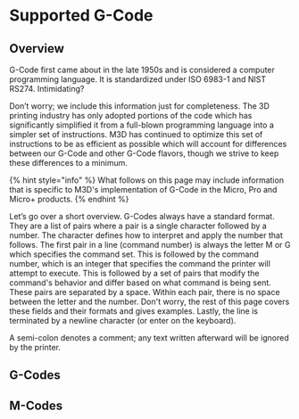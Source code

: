 # Supported G-Code

## Overview

G-Code first came about in the late 1950s and is considered a computer programming language.  It is standardized under ISO 6983-1 and NIST RS274.  Intimidating?

Don’t worry; we include this information just for completeness.  The 3D printing industry has only adopted portions of the code which has significantly simplified it from a full-blown programming language into a simpler set of instructions.  M3D has continued to optimize this set of instructions to be as efficient as possible which will account for differences between our G-Code and other G-Code flavors, though we strive to keep these differences to a minimum.

{% hint style="info" %}
What follows on this page may include information that is specific to M3D's implementation of G-Code in the Micro, Pro and Micro+ products.
{% endhint %}

Let’s go over a short overview.  G-Codes always have a standard format.  They are a list of pairs where a pair is a single character followed by a number.  The character defines how to interpret and apply the number that follows.  The first pair in a line \(command number\) is always the letter M or G which specifies the command set.  This is followed by the command number, which is an integer that specifies the command the printer will attempt to execute.  This is followed by a set of pairs that modify the command's behavior and differ based on what command is being sent.  These pairs are separated by a space.  Within each pair, there is no space between the letter and the number.  Don't worry, the rest of this page covers these fields and their formats and gives examples.  Lastly, the line is terminated by a newline character \(or enter on the keyboard\).

A semi-colon denotes a comment; any text written afterward will be ignored by the printer.

## G-Codes

## M-Codes



